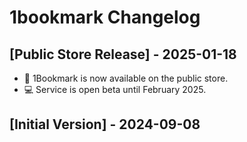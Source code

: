 # 1bookmark Changelog

## [Public Store Release] - 2025-01-18

- 🎉 1Bookmark is now available on the public store.
- 💻 Service is open beta until February 2025.

## [Initial Version] - 2024-09-08
